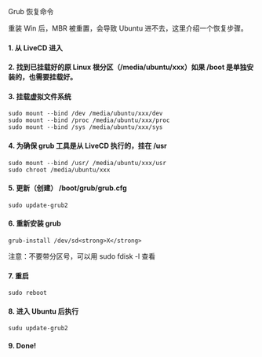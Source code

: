 Grub 恢复命令

重装 Win 后，MBR 被重置，会导致 Ubuntu 进不去，这里介绍一个恢复步骤。

#### 1. 从 LiveCD 进入
#### 2. 找到已挂载好的原 Linux 根分区（/media/ubuntu/xxx）如果 /boot 是单独安装的，也需要挂载好。
#### 3. 挂载虚拟文件系统

```
sudo mount --bind /dev /media/ubuntu/xxx/dev
sudo mount --bind /proc /media/ubuntu/xxx/proc
sudo mount --bind /sys /media/ubuntu/xxx/sys
```

#### 4. 为确保 grub 工具是从 LiveCD 执行的，挂在 /usr

```
sudo mount --bind /usr/ /media/ubuntu/xxx/usr
sudo chroot /media/ubuntu/xxx
```

#### 5. 更新（创建） /boot/grub/grub.cfg

```
sudo update-grub2
```

#### 6. 重新安装 grub

```
grub-install /dev/sd<strong>X</strong>
```

注意：不要带分区号，可以用 sudo fdisk -l 查看

#### 7. 重启

```
sudo reboot
```

#### 8. 进入 Ubuntu 后执行

```
sudu update-grub2
```

#### 9. Done!


